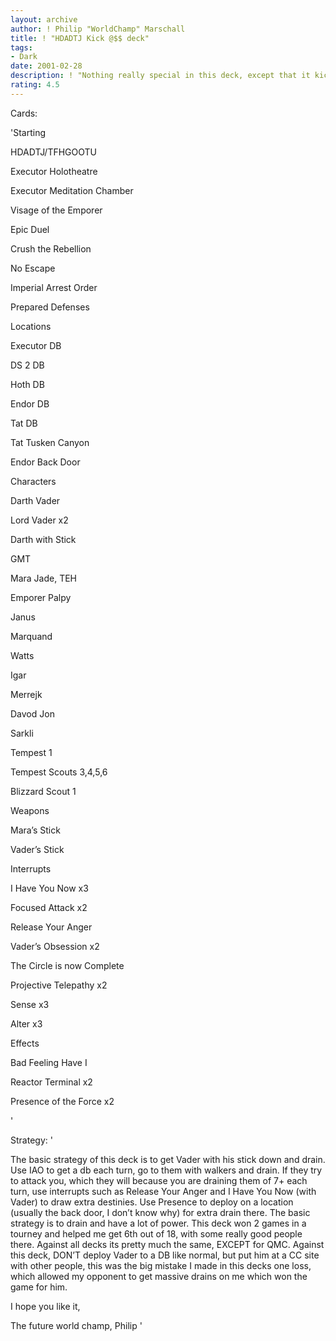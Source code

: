 ```yaml
---
layout: archive
author: ! Philip "WorldChamp" Marschall
title: ! "HDADTJ Kick @$$ deck"
tags:
- Dark
date: 2001-02-28
description: ! "Nothing really special in this deck, except that it kicks @$$."
rating: 4.5
---
```

Cards: 

'Starting 

HDADTJ/TFHGOOTU

Executor Holotheatre

Executor Meditation Chamber

Visage of the Emporer

Epic Duel

Crush the Rebellion

No Escape

Imperial Arrest Order

Prepared Defenses


Locations

Executor DB

DS 2 DB

Hoth DB

Endor DB

Tat DB

Tat Tusken Canyon

Endor Back Door


Characters

Darth Vader

Lord Vader x2

Darth with Stick

GMT

Mara Jade, TEH

Emporer Palpy

Janus

Marquand 

Watts

Igar

Merrejk

Davod Jon

Sarkli

Tempest 1

Tempest Scouts 3,4,5,6

Blizzard Scout 1


Weapons

Mara’s Stick

Vader’s Stick


Interrupts

I Have You Now x3

Focused Attack x2

Release Your Anger

Vader’s Obsession x2

The Circle is now Complete

Projective Telepathy x2

Sense x3

Alter x3


Effects

Bad Feeling Have I

Reactor Terminal x2

Presence of the Force x2


'

Strategy: '

The basic strategy of this deck is to get Vader with his stick down and drain. Use IAO to get a db each turn, go to them with walkers and drain. If they try to attack you, which they will because you are draining them of 7+ each turn, use interrupts such as Release Your Anger and I Have You Now (with Vader) to draw extra destinies. Use Presence to deploy on a location (usually the back door, I don’t know why) for extra drain there. The basic strategy is to drain and have a lot of power. This deck won 2 games in a tourney and helped me get 6th out of 18, with some really good people there. Against all decks its pretty much the same, EXCEPT for QMC. Against this deck, DON’T deploy Vader to a DB like normal, but put him at a CC site with other people, this was the big mistake I made in this decks one loss, which allowed my opponent to get massive drains on me which won the game for him.

I hope you like it,

The future world champ, Philip '